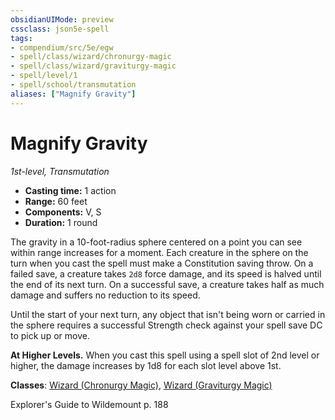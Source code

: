 ```yaml
---
obsidianUIMode: preview
cssclass: json5e-spell
tags:
- compendium/src/5e/egw
- spell/class/wizard/chronurgy-magic
- spell/class/wizard/graviturgy-magic
- spell/level/1
- spell/school/transmutation
aliases: ["Magnify Gravity"]
---
```

# Magnify Gravity
*1st-level, Transmutation*  

- **Casting time:** 1 action
- **Range:** 60 feet
- **Components:** V, S
- **Duration:** 1 round

The gravity in a 10-foot-radius sphere centered on a point you can see within range increases for a moment. Each creature in the sphere on the turn when you cast the spell must make a Constitution saving throw. On a failed save, a creature takes `2d8` force damage, and its speed is halved until the end of its next turn. On a successful save, a creature takes half as much damage and suffers no reduction to its speed.

Until the start of your next turn, any object that isn't being worn or carried in the sphere requires a successful Strength check against your spell save DC to pick up or move.

**At Higher Levels.** When you cast this spell using a spell slot of 2nd level or higher, the damage increases by 1d8 for each slot level above 1st.

**Classes**: [Wizard (Chronurgy Magic)](../../classes/wizard-chronurgy-magic-egw.md#), [Wizard (Graviturgy Magic)](../../classes/wizard-graviturgy-magic-egw.md#)

Explorer's Guide to Wildemount p. 188